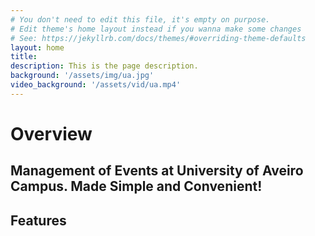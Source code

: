 ```yaml
---
# You don't need to edit this file, it's empty on purpose.
# Edit theme's home layout instead if you wanna make some changes
# See: https://jekyllrb.com/docs/themes/#overriding-theme-defaults
layout: home
title:
description: This is the page description.
background: '/assets/img/ua.jpg'
video_background: '/assets/vid/ua.mp4'
---
```


# Overview
**Management of Events at University of Aveiro Campus. Made Simple and Convenient!**
---

<div class="page-header" style="margin-bottom: 20px;">
  <h2>Features</h2>

</div>




